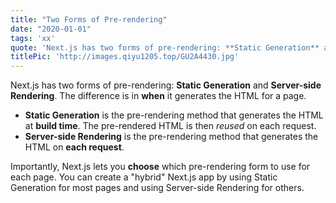 ```yaml
---
title: "Two Forms of Pre-rendering"
date: "2020-01-01"
tags: 'xx'
quote: 'Next.js has two forms of pre-rendering: **Static Generation** and **Server-side Rendering**. The difference is in **when** it generates the HTML for a page.'
titlePic: 'http://images.qiyu1205.top/GU2A4430.jpg'
---
```


Next.js has two forms of pre-rendering: **Static Generation** and **Server-side Rendering**. The difference is in **when** it generates the HTML for a page.

- **Static Generation** is the pre-rendering method that generates the HTML at **build time**. The pre-rendered HTML is then _reused_ on each request.
- **Server-side Rendering** is the pre-rendering method that generates the HTML on **each request**.

Importantly, Next.js lets you **choose** which pre-rendering form to use for each page. You can create a "hybrid" Next.js app by using Static Generation for most pages and using Server-side Rendering for others.